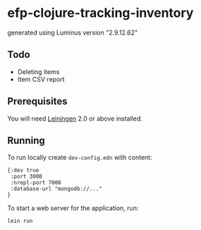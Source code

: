 # efp-clojure-tracking-inventory

generated using Luminus version "2.9.12.62"

## Todo

- Deleting items
- Item CSV report

## Prerequisites

You will need [Leiningen][1] 2.0 or above installed.

[1]: https://github.com/technomancy/leiningen

## Running

To run locally create `dev-config.edn` with content:

```
{:dev true
 :port 3000
 :nrepl-port 7000
 :database-url "mongodb://..."
}
```

To start a web server for the application, run:

    lein run 